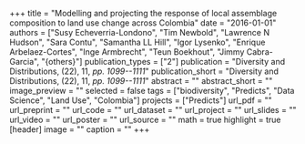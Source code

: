 +++
title = "Modelling and projecting the response of local assemblage composition to land use change across Colombia"
date = "2016-01-01"
authors = ["Susy Echeverria-Londono", "Tim Newbold", "Lawrence N Hudson", "Sara Contu", "Samantha LL Hill", "Igor Lysenko", "Enrique Arbelaez-Cortes", "Inge Armbrecht", "Teun Boekhout", "Jimmy Cabra-Garcia", "{others}"]
publication_types = ["2"]
publication = "Diversity and Distributions, (22), 11, _pp. 1099--1111_"
publication_short = "Diversity and Distributions, (22), 11, _pp. 1099--1111_"
abstract = ""
abstract_short = ""
image_preview = ""
selected = false
tags = ["biodiversity", "Predicts", "Data Science", "Land Use", "Colombia"]
projects = ["Predicts"]
url_pdf = ""
url_preprint = ""
url_code = ""
url_dataset = ""
url_project = ""
url_slides = ""
url_video = ""
url_poster = ""
url_source = ""
math = true
highlight = true
[header]
image = ""
caption = ""
+++
